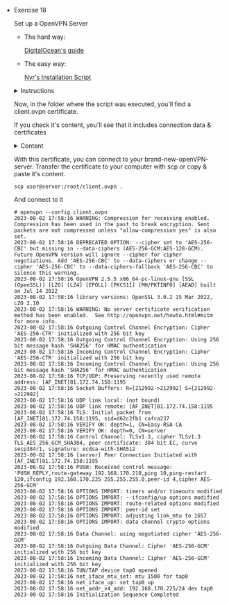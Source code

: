 - Exercise 18
  
  Set up a OpenVPN Server
  
  - The hard way:
    
    [DigitalOcean's guide](https://www.digitalocean.com/community/tutorials/how-to-set-up-and-configure-an-openvpn-server-on-ubuntu-20-04)
    
  - The easy way:
  
    [Nyr's Installation Script](https://github.com/Nyr/openvpn-install)
    
  <details>
  <summary>Instructions</summary>
    
    Execute the following command and follow on screen instructions
    ```
    wget https://git.io/vpn -O openvpn-install.sh && bash openvpn-install.sh
    ```
    
    ```
    Welcome to this OpenVPN road warrior installer!
    
    This server is behind NAT. What is the public IPv4 address or hostname?
    Public IPv4 address / hostname [x.x.x.x]: 
    
    Which protocol should OpenVPN use?
       1) UDP (recommended)
       2) TCP
    Protocol [1]: 1
    
    What port should OpenVPN listen to?
    Port [1194]:     
    
    Select a DNS server for the clients:
       1) Current system resolvers
       2) Google
       3) 1.1.1.1
       4) OpenDNS
       5) Quad9
       6) AdGuard
    DNS server [1]: 2
    
    Enter a name for the first client:
    Name [client]: 
    
    OpenVPN installation is ready to begin.
    Press any key to continue...
    
    [..... lots of things .....]
    
    Finished!
    
    The client configuration is available in: /root/client.ovpn
    New clients can be added by running this script again.
    
    ```
  </details>
  
  Now, in the folder where the script was executed, you'll find a client.ovpn certificate.
    
  If you check it's content, you'll see that it includes connection data & certificates
  
  <details>
  <summary>Content</summary>
  
  ```
  client
  dev tun
  proto udp
  remote x.x.x.x 1194
  resolv-retry infinite
  nobind
  persist-key
  persist-tun
  remote-cert-tls server
  auth SHA512
  cipher AES-256-CBC
  ignore-unknown-option block-outside-dns
  verb 3
  <ca>
  -----BEGIN CERTIFICATE-----
  MIIDSzCCAjOgAwIBAgIUbFeeubPJYoiHYEzWZckxJniTC4EwDQYJKoZIhvcNAQEL
  [....]
  dY0q3XGzgieiKFrb3/W50rmhQcOGtkcY2+9DJzyHvQ==
  -----END CERTIFICATE-----
  </ca>
  <cert>
  -----BEGIN CERTIFICATE-----
  MIIDVTCCAj2gAwIBAgIRAKyNnWCGCY/GSNtPpexOJwQwDQYJKoZIhvcNAQELBQAw
  [....]
  /dKP/nvvOm3ZZimZcAj5UmwCD8ALUL0vzUUpmT2a03q/rGGT7lQ/Ivs=
  -----END CERTIFICATE-----
  </cert>
  <key>
  -----BEGIN PRIVATE KEY-----
  MIIEvQIBADANBgkqhkiG9w0BAQEFAASCBKcwggSjAgEAAoIBAQC9kHkzicUwFFuJ
  [....]
  RY+T0fKfq15SwqxdQBmggQ0=
  -----END PRIVATE KEY-----
  </key>
  <tls-crypt>
  -----BEGIN OpenVPN Static key V1-----
  3260a106508ee53900db112086e49f2f
  [....]
  44e51c8c6c7b391a11b30e3d94e69931
  -----END OpenVPN Static key V1-----
  </tls-crypt>  
  ```
  </details>
  
  With this certificate, you can connect to your brand-new-openVPN-server.
  Transfer the certificate to your computer with scp or copy & paste it's content.
  
  ```
  scp user@server:/root/client.ovpn .
  ```
  
  And connect to it
  
  ```
  # openvpn --config client.ovpn
  2023-08-02 17:58:16 WARNING: Compression for receiving enabled. Compression has been used in the past to break encryption. Sent packets are not compressed unless "allow-compression yes" is also set.
  2023-08-02 17:58:16 DEPRECATED OPTION: --cipher set to 'AES-256-CBC' but missing in --data-ciphers (AES-256-GCM:AES-128-GCM). Future OpenVPN version will ignore --cipher for cipher negotiations. Add 'AES-256-CBC' to --data-ciphers or change --cipher 'AES-256-CBC' to --data-ciphers-fallback 'AES-256-CBC' to silence this warning.
  2023-08-02 17:58:16 OpenVPN 2.5.5 x86_64-pc-linux-gnu [SSL (OpenSSL)] [LZO] [LZ4] [EPOLL] [PKCS11] [MH/PKTINFO] [AEAD] built on Jul 14 2022
  2023-08-02 17:58:16 library versions: OpenSSL 3.0.2 15 Mar 2022, LZO 2.10
  2023-08-02 17:58:16 WARNING: No server certificate verification method has been enabled.  See http://openvpn.net/howto.html#mitm for more info.
  2023-08-02 17:58:16 Outgoing Control Channel Encryption: Cipher 'AES-256-CTR' initialized with 256 bit key
  2023-08-02 17:58:16 Outgoing Control Channel Encryption: Using 256 bit message hash 'SHA256' for HMAC authentication
  2023-08-02 17:58:16 Incoming Control Channel Encryption: Cipher 'AES-256-CTR' initialized with 256 bit key
  2023-08-02 17:58:16 Incoming Control Channel Encryption: Using 256 bit message hash 'SHA256' for HMAC authentication
  2023-08-02 17:58:16 TCP/UDP: Preserving recently used remote address: [AF_INET]81.172.74.158:1195
  2023-08-02 17:58:16 Socket Buffers: R=[212992->212992] S=[212992->212992]
  2023-08-02 17:58:16 UDP link local: (not bound)
  2023-08-02 17:58:16 UDP link remote: [AF_INET]81.172.74.158:1195
  2023-08-02 17:58:16 TLS: Initial packet from [AF_INET]81.172.74.158:1195, sid=d62c2fb1 cafca237
  2023-08-02 17:58:16 VERIFY OK: depth=1, CN=Easy-RSA CA
  2023-08-02 17:58:16 VERIFY OK: depth=0, CN=server
  2023-08-02 17:58:16 Control Channel: TLSv1.3, cipher TLSv1.3 TLS_AES_256_GCM_SHA384, peer certificate: 384 bit EC, curve secp384r1, signature: ecdsa-with-SHA512
  2023-08-02 17:58:16 [server] Peer Connection Initiated with [AF_INET]81.172.74.158:1195
  2023-08-02 17:58:16 PUSH: Received control message: 'PUSH_REPLY,route-gateway 192.168.170.210,ping 10,ping-restart 120,ifconfig 192.168.170.225 255.255.255.0,peer-id 4,cipher AES-256-GCM'
  2023-08-02 17:58:16 OPTIONS IMPORT: timers and/or timeouts modified
  2023-08-02 17:58:16 OPTIONS IMPORT: --ifconfig/up options modified
  2023-08-02 17:58:16 OPTIONS IMPORT: route-related options modified
  2023-08-02 17:58:16 OPTIONS IMPORT: peer-id set
  2023-08-02 17:58:16 OPTIONS IMPORT: adjusting link_mtu to 1657
  2023-08-02 17:58:16 OPTIONS IMPORT: data channel crypto options modified
  2023-08-02 17:58:16 Data Channel: using negotiated cipher 'AES-256-GCM'
  2023-08-02 17:58:16 Outgoing Data Channel: Cipher 'AES-256-GCM' initialized with 256 bit key
  2023-08-02 17:58:16 Incoming Data Channel: Cipher 'AES-256-GCM' initialized with 256 bit key
  2023-08-02 17:58:16 TUN/TAP device tap0 opened
  2023-08-02 17:58:16 net_iface_mtu_set: mtu 1500 for tap0
  2023-08-02 17:58:16 net_iface_up: set tap0 up
  2023-08-02 17:58:16 net_addr_v4_add: 192.168.170.225/24 dev tap0
  2023-08-02 17:58:16 Initialization Sequence Completed
  ```
